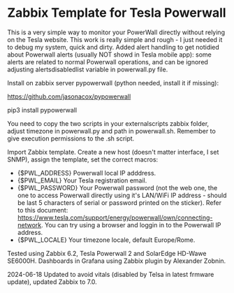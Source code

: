 # Zabbix Template for Tesla Powerwall

This is a very simple way to monitor your PowerWall directly without relying on the Tesla website. This work is really simple and rough - I just needed it to debug my system, quick and dirty. Added alert handling to get notidied about Powerwall alerts (usually NOT showd in Tesla mobile app): some alerts are related to normal Powerwall operations, and can be ignored adjusting alertsdisabledlist variable in powerwall.py file.

Install on zabbix server pypowerwall (python needed, install it if missing):

https://github.com/jasonacox/pypowerwall

pip3 install pypowerwall

You need to copy the two scripts in your externalscripts zabbix folder, adjust timezone in powerwall.py and path in powerwall.sh. Remember to give execution permissions to the .sh script.

Import Zabbix template. Create a new host (doesn't matter interface, I set SNMP), assign the template, set the correct macros:

* {$PWL_ADDRESS}    Powerwall local IP adddress.
* {$PWL_EMAIL}      Your Tesla registration email.
* {$PWL_PASSWORD}   Your Powerwall password (not the web one, the one to access Powerwall directly using it's LAN/WiFi IP address - should be last 5 characters of serial or password printed on the sticker). Refer to this document: https://www.tesla.com/support/energy/powerwall/own/connecting-network. You can try using a browser and loggin in to the Powerwall IP address.
* {$PWL_LOCALE}     Your timezone locale, default Europe/Rome.

Tested using Zabbix 6.2, Tesla Powerwall 2 and SolarEdge HD-Wawe SE6000H. Dashboards in Grafana using Zabbix plugin by Alexander Zobnin.

2024-06-18 Updated to avoid vitals (disabled by Telsa in latest frmware update), updated Zabbix to 7.0.
